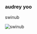 ### audrey yoo
swinub


![swinub](https://user-images.githubusercontent.com/96588523/202782816-f14d9440-e3a5-455a-b15b-3f57f844adbb.gif)
